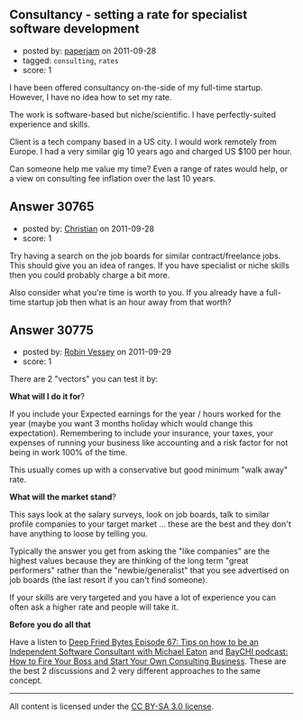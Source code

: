 ## Consultancy - setting a rate for specialist software development

- posted by: [paperjam](https://stackexchange.com/users/-1/10225-paperjam) on 2011-09-28
- tagged: `consulting`, `rates`
- score: 1

I have been offered consultancy on-the-side of my full-time startup.  However, I have no idea how to set my rate.

The work is software-based but niche/scientific.  I have perfectly-suited experience and skills.  

Client is a tech company based in a US city.  I would work remotely from Europe. I had a very similar gig 10 years ago and charged US $100 per hour.

Can someone help me value my time?  Even a range of rates would help, or a view on consulting fee inflation over the last 10 years.


## Answer 30765

- posted by: [Christian](https://stackexchange.com/users/-1/13508-christian) on 2011-09-28
- score: 1

Try having a search on the job boards for similar contract/freelance jobs.  This should give you an idea of ranges.  If you have specialist or niche skills then you could probably charge a bit more.

Also consider what you're time is worth to you.  If you already have a full-time startup job then what is an hour away from that worth?


## Answer 30775

- posted by: [Robin Vessey](https://stackexchange.com/users/-1/984-robin-vessey) on 2011-09-29
- score: 1

<p>There are 2 "vectors" you can test it by:</p>

<p><strong>What will I do it for</strong>?</p>

<p>If you include your Expected earnings for the year / hours worked for the year (maybe you want 3 months holiday which would change this expectation). Remembering to include your insurance, your taxes, your expenses of running your business like accounting and a risk factor for not being in work 100% of the time. </p>

<p>This usually comes up with a conservative but good minimum "walk away" rate.</p>

<p><strong>What will the market stand</strong>?</p>

<p>This says look at the salary surveys, look on job boards, talk to similar profile companies to your target market ... these are the best and they don't have anything to loose by telling you. </p>

<p>Typically the answer you get from asking the "like companies" are the highest values because they are thinking of the long term "great performers" rather than the "newbie/generalist" that you see advertised on job boards (the last resort if you can't find someone).</p>

<p>If your skills are very targeted and you have a lot of experience you can often ask a higher rate and people will take it. </p>

<p><strong>Before you do all that</strong></p>

<p>Have a listen to <a href="http://deepfriedbytes.com/podcast/episode-67-tips-on-how-to-be-an-independent-software-consultant-with-michael-eaton/" rel="nofollow">Deep Fried Bytes Episode 67: Tips on how to be an Independent Software Consultant with Michael Eaton</a> and <a href="http://www.baychi.org/calendar/20090512/#2" rel="nofollow">BayCHI podcast: How to Fire Your Boss and Start Your Own Consulting Business</a>. These are the best 2 discussions and 2 very different approaches to the same concept.</p>




---

All content is licensed under the [CC BY-SA 3.0 license](https://creativecommons.org/licenses/by-sa/3.0/).
